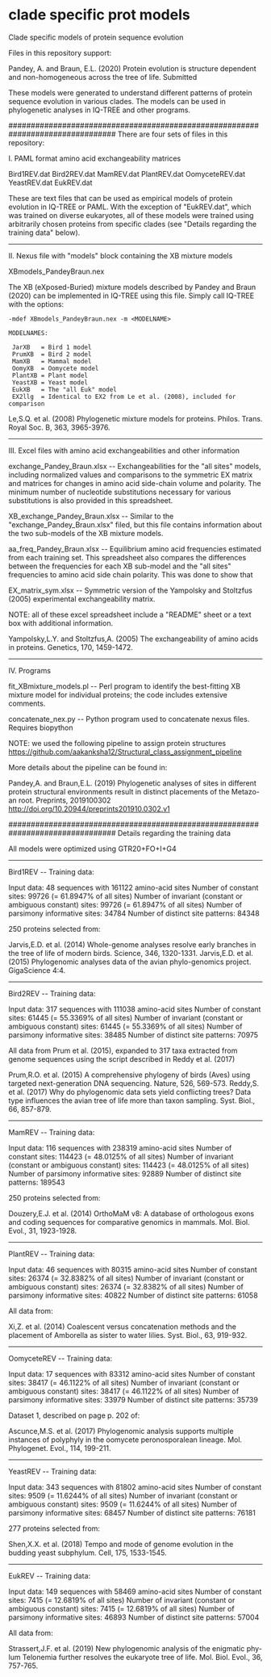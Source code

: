 # clade specific prot models
Clade specific models of protein sequence evolution

Files in this repository support:

Pandey, A. and Braun, E.L. (2020) Protein evolution is structure dependent and non-homogeneous 
across the tree of life. Submitted

These models were generated to understand different patterns of protein sequence evolution
in various clades. The models can be used in phylogenetic analyses in IQ-TREE and other
programs.

################################################################################
There are four sets of files in this repository:

I. PAML format amino acid exchangeability matrices

Bird1REV.dat
Bird2REV.dat
MamREV.dat
PlantREV.dat
OomyceteREV.dat
YeastREV.dat
EukREV.dat

These are text files that can be used as empirical models of protein evolution in IQ-TREE or
PAML. With the exception of "EukREV.dat", which was trained on diverse eukaryotes, all of
these models were trained using arbitrarily chosen proteins from specific clades (see "Details 
regarding the training data" below).

--------------------------------------------------------------------------------
II. Nexus file with "models" block containing the XB mixture models

XBmodels_PandeyBraun.nex

The XB (eXposed-Buried) mixture models described by Pandey and Braun (2020) can be implemented
in IQ-TREE using this file. Simply call IQ-TREE with the options:

	-mdef XBmodels_PandeyBraun.nex -m <MODELNAME>
	
	MODELNAMES:

     JarXB   = Bird 1 model
     PrumXB  = Bird 2 model
     MamXB   = Mammal model
     OomyXB  = Oomycete model
     PlantXB = Plant model
     YeastXB = Yeast model
     EukXB   = The "all Euk" model
     EX2llg  = Identical to EX2 from Le et al. (2008), included for comparison
     
Le,S.Q. et al. (2008) Phylogenetic mixture models for proteins. Philos. Trans. Royal Soc. B, 363, 3965-3976.

--------------------------------------------------------------------------------
III. Excel files with amino acid exchangeabilities and other information

exchange_Pandey_Braun.xlsx -- 
	Exchangeabilities for the "all sites" models, including normalized values and comparisons to
	the symmetric EX matrix and matrices for changes in amino acid side-chain volume and polarity.
	The minimum number of nucleotide substitutions necessary for various substitutions is also
	provided in this spreadsheet.

XB_exchange_Pandey_Braun.xlsx --
	Similar to the "exchange_Pandey_Braun.xlsx" filed, but this file contains information about
	the two sub-models of the XB mixture models.

aa_freq_Pandey_Braun.xlsx --
	Equilibrium amino acid frequencies estimated from each training set. This spreadsheet also
	compares the differences between the frequencies for each XB sub-model and the "all sites" 
	frequencies to amino acid side chain polarity. This was done to show that 

EX_matrix_sym.xlsx --
	Symmetric version of the Yampolsky and Stoltzfus (2005) experimental exchangeability matrix.

NOTE: all of these excel spreadsheet include a "README" sheet or a text box with additional information.

Yampolsky,L.Y. and Stoltzfus,A. (2005) The exchangeability of amino acids in proteins. Genetics, 170, 1459-1472.

--------------------------------------------------------------------------------
IV. Programs

fit_XBmixture_models.pl --
	Perl program to identify the best-fitting XB mixture model for individual proteins; the code
	includes extensive comments.

concatenate_nex.py --
	Python program used to concatenate nexus files. Requires biopython
	
NOTE: we used the following pipeline to assign protein structures
	https://github.com/aakanksha12/Structural_class_assignment_pipeline
	
More details about the pipeline can be found in:

Pandey,A. and Braun,E.L. (2019) Phylogenetic analyses of sites in different protein structural environments result in distinct placements of the Metazo-an root. Preprints, 2019100302 http://doi.org/10.20944/preprints201910.0302.v1

################################################################################
Details regarding the training data

All models were optimized using GTR20+FO+I+G4

****
Bird1REV -- Training data:

Input data: 48 sequences with 161122 amino-acid sites
Number of constant sites: 99726 (= 61.8947% of all sites)
Number of invariant (constant or ambiguous constant) sites: 99726 (= 61.8947% of all sites)
Number of parsimony informative sites: 34784
Number of distinct site patterns: 84348

250 proteins selected from:

Jarvis,E.D. et al. (2014) Whole-genome analyses resolve early branches in the tree of life of modern birds. Science, 346, 1320-1331.
Jarvis,E.D. et al. (2015) Phylogenomic analyses data of the avian phylo-genomics project. GigaScience 4:4.

****
Bird2REV -- Training data:

Input data: 317 sequences with 111038 amino-acid sites
Number of constant sites: 61445 (= 55.3369% of all sites)
Number of invariant (constant or ambiguous constant) sites: 61445 (= 55.3369% of all sites)
Number of parsimony informative sites: 38485
Number of distinct site patterns: 70975

All data from Prum et al. (2015), expanded to 317 taxa extracted from genome sequences using the script described in Reddy et al. (2017)

Prum,R.O. et al. (2015) A comprehensive phylogeny of birds (Aves) using targeted next-generation DNA sequencing. Nature, 526, 569-573.
Reddy,S. et al. (2017) Why do phylogenomic data sets yield conflicting trees? Data type influences the avian tree of life more than taxon sampling. Syst. Biol., 66, 857-879.

****
MamREV -- Training data:

Input data: 116 sequences with 238319 amino-acid sites
Number of constant sites: 114423 (= 48.0125% of all sites)
Number of invariant (constant or ambiguous constant) sites: 114423 (= 48.0125% of all sites)
Number of parsimony informative sites: 92889
Number of distinct site patterns: 189543

250 proteins selected from:

Douzery,E.J. et al. (2014) OrthoMaM v8: A database of orthologous exons and coding sequences for comparative genomics in mammals. Mol. Biol. Evol., 31, 1923-1928.

****
PlantREV -- Training data:

Input data: 46 sequences with 80315 amino-acid sites
Number of constant sites: 26374 (= 32.8382% of all sites)
Number of invariant (constant or ambiguous constant) sites: 26374 (= 32.8382% of all sites)
Number of parsimony informative sites: 40822
Number of distinct site patterns: 61058

All data from:

Xi,Z. et al. (2014) Coalescent versus concatenation methods and the placement of Amborella as sister to water lilies. Syst. Biol., 63, 919-932.

****
OomyceteREV -- Training data:

Input data: 17 sequences with 83312 amino-acid sites
Number of constant sites: 38417 (= 46.1122% of all sites)
Number of invariant (constant or ambiguous constant) sites: 38417 (= 46.1122% of all sites)
Number of parsimony informative sites: 33979
Number of distinct site patterns: 35739

Dataset 1, described on page p. 202 of:

Ascunce,M.S. et al. (2017) Phylogenomic analysis supports multiple instances of polyphyly in the oomycete peronosporalean lineage. Mol. Phylogenet. Evol., 114, 199-211.

****
YeastREV -- Training data:

Input data: 343 sequences with 81802 amino-acid sites
Number of constant sites: 9509 (= 11.6244% of all sites)
Number of invariant (constant or ambiguous constant) sites: 9509 (= 11.6244% of all sites)
Number of parsimony informative sites: 68457
Number of distinct site patterns: 76181

277 proteins selected from:

Shen,X.X. et al. (2018) Tempo and mode of genome evolution in the budding yeast subphylum. Cell, 175, 1533-1545.

****
EukREV -- Training data:

Input data: 149 sequences with 58469 amino-acid sites
Number of constant sites: 7415 (= 12.6819% of all sites)
Number of invariant (constant or ambiguous constant) sites: 7415 (= 12.6819% of all sites)
Number of parsimony informative sites: 46893
Number of distinct site patterns: 57004

All data from:

Strassert,J.F. et al. (2019) New phylogenomic analysis of the enigmatic phy-lum Telonemia further resolves the eukaryote tree of life. Mol. Biol. Evol., 36, 757-765.
